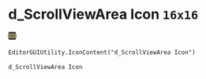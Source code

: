# d_ScrollViewArea Icon `16x16`
<img src="/img/d_ScrollViewArea%20Icon.png" width=16 height=16>

``` CSharp
EditorGUIUtility.IconContent("d_ScrollViewArea Icon")
```
```
d_ScrollViewArea Icon
```
